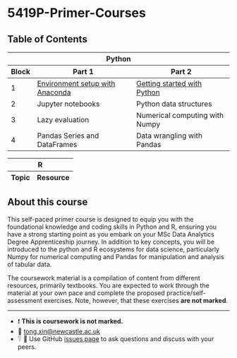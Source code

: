 # 5419P-Primer-Courses

## Table of Contents

<table>
  <thead>
    <tr>
      <th colspan="3">Python</th>
    </tr>
    <tr>
      <th>Block</th>
      <th>Part 1</th>
      <th>Part 2</th>
    </tr>
  </thead>
  <tbody>
    <tr>
      <td>1</td>
      <td><a href="python/block-01/block-01-part-1.md">Environment setup with Anaconda</a></td>
      <td><a href="python/block-01/block-01-part-2.md">Getting started with Python</a></td>
    </tr>
    <tr>
      <td>2</td>
      <td>Jupyter notebooks</td>
      <td>Python data structures</td>
    </tr>
    <tr>
      <td>3</td>
      <td>Lazy evaluation</td>
      <td>Numerical computing with Numpy</td>
    </tr>
    </tr>
      <td>4</td>
      <td>Pandas Series and DataFrames</td>
      <td>Data wrangling with Pandas</td>
    </tr>
  </tbody>
</table>

<table>
    <thead>
        <tr>
            <th colspan="2">R</th>
        </tr>
        <tr>
            <th>Topic</th>
            <th>Resource</th>
        </tr>
    </thead>
</table>

## About this course

This self-paced primer course is designed to equip you with the foundational knowledge and coding skills in Python and R, ensuring you have a strong starting point as you embark on your MSc Data Analytics Degree Apprenticeship journey. In addition to key concepts, you will be introduced to the python and R ecosystems for data science, particularly Numpy for numerical computing and Pandas for manipulation and analysis of tabular data.

The coursework material is a compilation of content from different resources, primarily textbooks. You are expected to work through the material at your own pace and complete the proposed practice/self-assessment exercises. Note, however, that these exercises **are not marked**.

---

- :heavy_exclamation_mark: **This is coursework is not marked.**
- :email: tong.xin@newcastle.ac.uk
- :grey_question: :speech_balloon: Use GitHub [issues
page](https://github.com/T-XIN/5419P-Primer-Courses/issues) to ask questions and
discuss with your peers.
